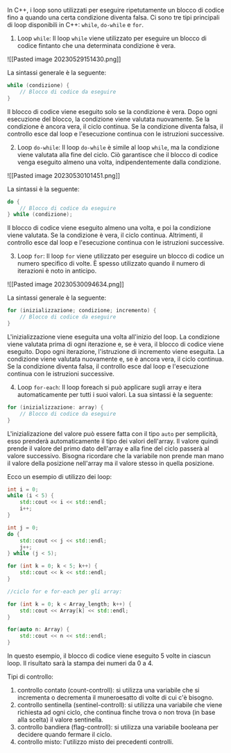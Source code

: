 In C++, i loop sono utilizzati per eseguire ripetutamente un blocco di codice fino a quando una certa condizione diventa falsa. Ci sono tre tipi principali di loop disponibili in C++: `while`, `do-while` e `for`.

1. Loop `while`:
Il loop `while` viene utilizzato per eseguire un blocco di codice fintanto che una determinata condizione è vera.

![[Pasted image 20230529151430.png]]

La sintassi generale è la seguente:

```cpp
while (condizione) {
    // Blocco di codice da eseguire
}
```

Il blocco di codice viene eseguito solo se la condizione è vera. Dopo ogni esecuzione del blocco, la condizione viene valutata nuovamente. Se la condizione è ancora vera, il ciclo continua. Se la condizione diventa falsa, il controllo esce dal loop e l'esecuzione continua con le istruzioni successive.

2. Loop `do-while`:
Il loop `do-while` è simile al loop `while`, ma la condizione viene valutata alla fine del ciclo. Ciò garantisce che il blocco di codice venga eseguito almeno una volta, indipendentemente dalla condizione. 

![[Pasted image 20230530101451.png]]

La sintassi è la seguente:

```cpp
do {
    // Blocco di codice da eseguire
} while (condizione);
```

Il blocco di codice viene eseguito almeno una volta, e poi la condizione viene valutata. Se la condizione è vera, il ciclo continua. Altrimenti, il controllo esce dal loop e l'esecuzione continua con le istruzioni successive.

3. Loop `for`:
Il loop `for` viene utilizzato per eseguire un blocco di codice un numero specifico di volte. È spesso utilizzato quando il numero di iterazioni è noto in anticipo. 

![[Pasted image 20230530094634.png]]

La sintassi generale è la seguente:

```cpp
for (inizializzazione; condizione; incremento) {
    // Blocco di codice da eseguire
}
```

L'inizializzazione viene eseguita una volta all'inizio del loop. La condizione viene valutata prima di ogni iterazione e, se è vera, il blocco di codice viene eseguito. Dopo ogni iterazione, l'istruzione di incremento viene eseguita. La condizione viene valutata nuovamente e, se è ancora vera, il ciclo continua. Se la condizione diventa falsa, il controllo esce dal loop e l'esecuzione continua con le istruzioni successive.

4. Loop `for-each`:
Il loop foreach si può applicare sugli array e itera automaticamente per tutti i suoi valori. 
La sua sintassi è la seguente:

```cpp
for (inizializzazione: array) {
    // Blocco di codice da eseguire
}
```

L'inizializazione del valore può essere fatta con il tipo `auto` per semplicità, esso prenderà automaticamente il tipo dei valori dell'array. Il valore quindi prende il valore del primo dato dell'array e alla fine del ciclo passerà al valore successivo. Bisogna ricordare che la variabile non prende man mano il valore della posizione nell'array ma il valore stesso in quella posizione. 

Ecco un esempio di utilizzo dei loop:

```cpp
int i = 0;
while (i < 5) {
    std::cout << i << std::endl;
    i++;
}

int j = 0;
do {
    std::cout << j << std::endl;
    j++;
} while (j < 5);

for (int k = 0; k < 5; k++) {
    std::cout << k << std::endl;
}

//ciclo for e for-each per gli array:

for (int k = 0; k < Array_length; k++) {
    std::cout << Array[k] << std::endl;
}

for(auto n: Array) {
	std::cout << n << std::endl;
}
```

In questo esempio, il blocco di codice viene eseguito 5 volte in ciascun loop. Il risultato sarà la stampa dei numeri da 0 a 4.


Tipi di controllo:
1. controllo contato (count-controll): si utilizza una variabile che si incrementa o decrementa il muneroesatto di volte di cui c'è bisogno.
2. controllo sentinella (sentinel-controll): si utilizza una variabile che viene richiesta ad ogni ciclo, che continua finche trova o non trova (in base alla scelta) il valore sentinella.
3. controllo bandiera (flag-controll): si utilizza una variabile booleana per decidere quando fermare il ciclo.
4. controllo misto: l'utilizzo misto dei precedenti controlli.